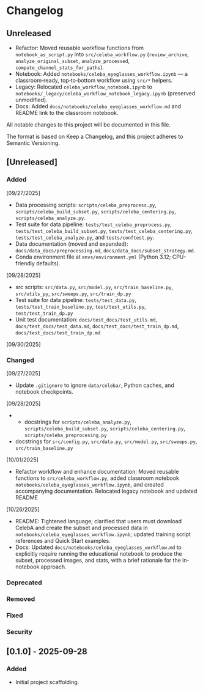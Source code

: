 # Changelog

## Unreleased
- Refactor: Moved reusable workflow functions from `notebook_as_script.py` into `src/celeba_workflow.py` (`review_archive`, `analyze_original_subset`, `analyze_processed`, `compute_channel_stats_for_paths`).
- Notebook: Added `notebooks/celeba_eyeglasses_workflow.ipynb` — a classroom‑ready, top‑to‑bottom workflow using `src/*` helpers.
- Legacy: Relocated `celeba_workflow_notebook.ipynb` to `notebooks/_legacy/celeba_workflow_notebook_legacy.ipynb` (preserved unmodified).
- Docs: Added `docs/notebooks/celeba_eyeglasses_workflow.md` and README link to the classroom notebook.

All notable changes to this project will be documented in this file.

The format is based on Keep a Changelog, and this project adheres to Semantic Versioning.

## [Unreleased]

### Added
[09/27/2025]
- Data processing scripts: `scripts/celeba_preprocess.py`, `scripts/celeba_build_subset.py`, `scripts/celeba_centering.py`, `scripts/celeba_analyze.py`.
- Test suite for data pipeline: `tests/test_celeba_preprocess.py`, `tests/test_celeba_build_subset.py`, `tests/test_celeba_centering.py`, `tests/test_celeba_analyze.py`, and `tests/conftest.py`.
- Data documentation (moved and expanded): `docs/data_docs/preprocessing.md`, `docs/data_docs/subset_strategy.md`.
- Conda environment file at `envs/environment.yml` (Python 3.12; CPU-friendly defaults).

[09/28/2025]
- src scripts: `src/data.py`, `src/model.py`, `src/train_baseline.py`, `src/utils_py`, `src/sweeps.py`, `src/train_dp.py`
- Test suite for data pipeline: `tests/test_data.py`, `tests/test_train_baseline.py`, `test/test_utils.py`, `test/test_train_dp.py`
- Unit test documentation: `docs/test_docs/test_utils.md`, `docs/test_docs/test_data.md`, `docs/test_docs/test_train_dp.md`, `docs/test_docs/test_train_dp.md`

[09/30/2025]


### Changed
[09/27/2025]
- Update `.gitignore` to ignore `data/celeba/`, Python caches, and notebook checkpoints.

[09/28/2025]
- - docstrings for `scripts/celeba_analyze.py`, `scripts/celeba_build_subset.py`, `scripts/celeba_centering.py`, `scripts/celeba_preprocesing.py`
- docstrings for `src/config.py`, `src/data.py`, `src/model.py`, `src/sweeps.py`, `src/train_baseline.py`

[10/01/2025]
- Refactor workflow and enhance documentation: Moved reusable functions to `src/celeba_workflow.py`, added classroom notebook `notebooks/celeba_eyeglasses_workflow.ipynb`, and created accompanying documentation. Relocated legacy notebook and updated README 

[10/26/2025]
- README: Tightened language; clarified that users must download CelebA and create the subset and processed data in `notebooks/celeba_eyeglasses_workflow.ipynb`; updated training script references and Quick Start examples.
- Docs: Updated `docs/notebooks/celeba_eyeglasses_workflow.md` to explicitly require running the educational notebook to produce the subset, processed images, and stats, with a brief rationale for the in-notebook approach.

### Deprecated

### Removed


### Fixed

### Security


## [0.1.0] - 2025-09-28

### Added
- Initial project scaffolding.




